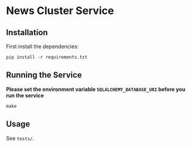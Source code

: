 # News Cluster Service

## Installation

First install the dependencies:

```
pip install -r requirements.txt
```

## Running the Service

**Please set the environment variable `SQLALCHEMY_DATABASE_URI` before you run the service**

```
make
```

## Usage

See ``tests/``.